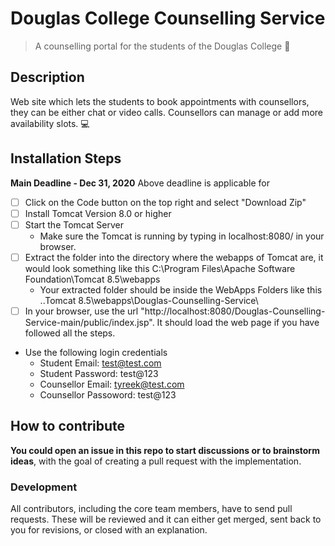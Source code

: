 # Douglas College Counselling Service
>A counselling portal for the students of the Douglas College :book:  
## Description
Web site which lets the students to book appointments with counsellors, they can be either chat or video calls. Counsellors can manage or add more availability slots. :computer:  
## Installation Steps
**Main Deadline - Dec 31, 2020** 
Above deadline is applicable for
 - [ ] Click on the Code button on the top right and select "Download Zip"
 - [ ] Install Tomcat Version 8.0 or higher
 - [ ] Start the Tomcat Server
   - Make sure the Tomcat is running by typing in localhost:8080/ in your browser.
 - [ ] Extract the folder into the directory where the webapps of Tomcat are, it would look something like this C:\Program Files\Apache Software Foundation\Tomcat 8.5\webapps
   - Your extracted folder should be inside the WebApps Folders like this ..Tomcat 8.5\webapps\Douglas-Counselling-Service\
 - [ ] In your browser, use the url "http://localhost:8080/Douglas-Counselling-Service-main/public/index.jsp". It should load the web page if you have followed all the steps.
 - Use the following login credentials
   - Student Email: test@test.com
   - Student Password: test@123
   - Counsellor Email: tyreek@test.com
   - Counsellor Passoword: test@123
 ## How to contribute

**You could open an issue in this repo to start discussions or to brainstorm ideas**, with the goal of creating a pull request with the implementation.

### Development

All contributors, including the core team members, have to send pull requests. These will be reviewed and it can either get merged, sent back to you for revisions, or closed with an explanation.
